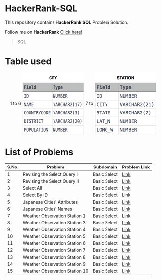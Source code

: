 # HackerRank-SQL
This repository contains **HackerRank SQL** Problem Solution.

Follow me on **HackerRank** [Click here!](https://www.hackerrank.com/arwazkhan189)

> SQL  <!--<code><img align="center" height='100' src='' alt="SQL"/></code>-->

# Table used
<p align='center'>
 1 to 6
<img align='center' width='200' height='200' src='https://github.com/arwazkhan189/HackerRank-SQL/blob/main/Tables/Table-1.jpg' alt='1-6'>
 7 to  
<img align='center' width='200' height='200' src='https://github.com/arwazkhan189/HackerRank-SQL/blob/main/Tables/Table-2.jpg' alt='7-15'>
</p>

# List of Problems


| S.No. |         Problem              | Subdomain    | Problem Link|
|-------| ---------------------------- | ------------ | ----------- |
| 1 | Revising the Select Query I  | Basic Select | [Link](https://www.hackerrank.com/challenges/revising-the-select-query/problem)|
| 2 | Revising the Select Query II  | Basic Select | [Link](https://www.hackerrank.com/challenges/revising-the-select-query-2/problem)|
| 3 | Select All  | Basic Select | [Link](https://www.hackerrank.com/challenges/select-all-sql/problem)|
| 4 | Select By ID | Basic Select | [Link](https://www.hackerrank.com/challenges/select-by-id/problem) |
| 5 | Japanese Cities' Attributes | Basic Select | [Link](https://www.hackerrank.com/challenges/japanese-cities-attributes/problem) |
| 6 | Japanese Cities' Names  | Basic Select | [Link](https://www.hackerrank.com/challenges/japanese-cities-name/problem) |
| 7 | Weather Observation Station 1  | Basic Select | [Link](https://www.hackerrank.com/challenges/weather-observation-station-1/problem) |
| 8 | Weather Observation Station 3  | Basic Select | [Link](https://www.hackerrank.com/challenges/weather-observation-station-3/problem) |
| 9 | Weather Observation Station 4  | Basic Select | [Link](https://www.hackerrank.com/challenges/weather-observation-station-4/problem) |
| 10 | Weather Observation Station 5  | Basic Select | [Link](https://www.hackerrank.com/challenges/weather-observation-station-5/problem) |
| 11 | Weather Observation Station 6  | Basic Select | [Link](https://www.hackerrank.com/challenges/weather-observation-station-6/problem) |
| 12 | Weather Observation Station 7  | Basic Select | [Link](https://www.hackerrank.com/challenges/weather-observation-station-7/problem) |
| 13 | Weather Observation Station 8  | Basic Select | [Link](https://www.hackerrank.com/challenges/weather-observation-station-8/problem) |
| 14 | Weather Observation Station 9  | Basic Select | [Link](https://www.hackerrank.com/challenges/weather-observation-station-9/problem) |
| 15 | Weather Observation Station 10  | Basic Select | [Link](https://www.hackerrank.com/challenges/weather-observation-station-10/problem) |
